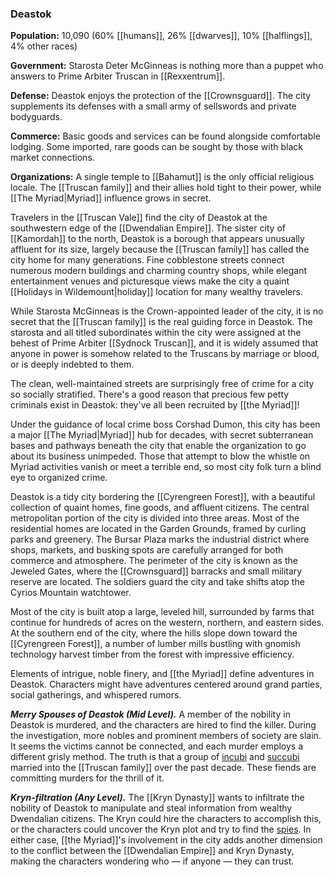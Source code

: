 ### Deastok

**Population:** 10,090 (60% [[humans]], 26% [[dwarves]], 10% [[halflings]], 4% other races)

**Government:** Starosta Deter McGinneas is nothing more than a puppet who answers to Prime Arbiter Truscan in [[Rexxentrum]].

**Defense:** Deastok enjoys the protection of the [[Crownsguard]]. The city supplements its defenses with a small army of sellswords and private bodyguards.

**Commerce:** Basic goods and services can be found alongside comfortable lodging. Some imported, rare goods can be sought by those with black market connections.

**Organizations:** A single temple to [[Bahamut]] is the only official religious locale. The [[Truscan family]] and their allies hold tight to their power, while [[The Myriad|Myriad]] influence grows in secret.

Travelers in the [[Truscan Vale]] find the city of Deastok at the southwestern edge of the [[Dwendalian Empire]]. The sister city of [[Kamordah]] to the north, Deastok is a borough that appears unusually affluent for its size, largely because the [[Truscan family]] has called the city home for many generations. Fine cobblestone streets connect numerous modern buildings and charming country shops, while elegant entertainment venues and picturesque views make the city a quaint [[Holidays in Wildemount|holiday]] location for many wealthy travelers.

While Starosta McGinneas is the Crown-appointed leader of the city, it is no secret that the [[Truscan family]] is the real guiding force in Deastok. The starosta and all titled subordinates within the city were assigned at the behest of Prime Arbiter [[Sydnock Truscan]], and it is widely assumed that anyone in power is somehow related to the Truscans by marriage or blood, or is deeply indebted to them.

The clean, well-maintained streets are surprisingly free of crime for a city so socially stratified. There's a good reason that precious few petty criminals exist in Deastok: they've all been recruited by [[the Myriad]]!

Under the guidance of local crime boss Corshad Dumon, this city has been a major [[The Myriad|Myriad]] hub for decades, with secret subterranean bases and pathways beneath the city that enable the organization to go about its business unimpeded. Those that attempt to blow the whistle on Myriad activities vanish or meet a terrible end, so most city folk turn a blind eye to organized crime.

Deastok is a tidy city bordering the [[Cyrengreen Forest]], with a beautiful collection of quaint homes, fine goods, and affluent citizens. The central metropolitan portion of the city is divided into three areas. Most of the residential homes are located in the Garden Grounds, framed by curling parks and greenery. The Bursar Plaza marks the industrial district where shops, markets, and busking spots are carefully arranged for both commerce and atmosphere. The perimeter of the city is known as the Jeweled Gates, where the [[Crownsguard]] barracks and small military reserve are located. The soldiers guard the city and take shifts atop the Cyrios Mountain watchtower.

Most of the city is built atop a large, leveled hill, surrounded by farms that continue for hundreds of acres on the western, northern, and eastern sides. At the southern end of the city, where the hills slope down toward the [[Cyrengreen Forest]], a number of lumber mills bustling with gnomish technology harvest timber from the forest with impressive efficiency.

Elements of intrigue, noble finery, and [[the Myriad]] define adventures in Deastok. Characters might have adventures centered around grand parties, social gatherings, and whispered rumors.

_**Merry Spouses of Deastok (Mid Level).**_ A member of the nobility in Deastok is murdered, and the characters are hired to find the killer. During the investigation, more nobles and prominent members of society are slain. It seems the victims cannot be connected, and each murder employs a different grisly method. The truth is that a group of [incubi](https://www.dndbeyond.com/monsters/incubus) and [succubi](https://www.dndbeyond.com/monsters/succubus) married into the [[Truscan family]] over the past decade. These fiends are committing murders for the thrill of it.

_**Kryn-filtration (Any Level).**_ The [[Kryn Dynasty]] wants to infiltrate the nobility of Deastok to manipulate and steal information from wealthy Dwendalian citizens. The Kryn could hire the characters to accomplish this, or the characters could uncover the Kryn plot and try to find the [spies](https://www.dndbeyond.com/monsters/spy). In either case, [[the Myriad]]'s involvement in the city adds another dimension to the conflict between the [[Dwendalian Empire]] and Kryn Dynasty, making the characters wondering who — if anyone — they can trust.